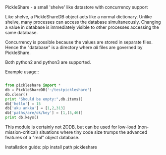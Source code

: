 PickleShare - a small 'shelve' like datastore with concurrency support

Like shelve, a PickleShareDB object acts like a normal dictionary. Unlike shelve,
many processes can access the database simultaneously. Changing a value in
database is immediately visible to other processes accessing the same database.

Concurrency is possible because the values are stored in separate files. Hence
the "database" is a directory where *all* files are governed by PickleShare.

Both python2 and python3 are supported.

Example usage::

```python

from pickleshare import *
db = PickleShareDB('~/testpickleshare')
db.clear()
print "Should be empty:",db.items()
db['hello'] = 15
db['aku ankka'] = [1,2,313]
db['paths/are/ok/key'] = [1,(5,46)]
print db.keys()
```

This module is certainly not ZODB, but can be used for low-load
(non-mission-critical) situations where tiny code size trumps the
advanced features of a "real" object database.

Installation guide: pip install path pickleshare


